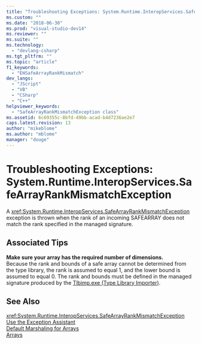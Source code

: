 ```yaml
---
title: "Troubleshooting Exceptions: System.Runtime.InteropServices.SafeArrayRankMismatchException | Microsoft Docs"
ms.custom: ""
ms.date: "2018-06-30"
ms.prod: "visual-studio-dev14"
ms.reviewer: ""
ms.suite: ""
ms.technology: 
  - "devlang-csharp"
ms.tgt_pltfrm: ""
ms.topic: "article"
f1_keywords: 
  - "EHSafeArrayRankMismatch"
dev_langs: 
  - "JScript"
  - "VB"
  - "CSharp"
  - "C++"
helpviewer_keywords: 
  - "SafeArrayRankMismatchException class"
ms.assetid: 6c69355c-8bfd-49bb-acad-b4d7236ae2e7
caps.latest.revision: 13
author: "mikeblome"
ms.author: "mblome"
manager: "douge"
---
```

# Troubleshooting Exceptions: System.Runtime.InteropServices.SafeArrayRankMismatchException
A <xref:System.Runtime.InteropServices.SafeArrayRankMismatchException> exception is thrown when the rank of an incoming SAFEARRAY does not match the rank specified in the managed signature.  
  
## Associated Tips  
 **Make sure your array has the required number of dimensions.**  
 Because the rank and bounds of a safe array cannot be determined from the type library, the rank is assumed to equal 1, and the lower bound is assumed to equal 0. The rank and bounds must be defined in the managed signature produced by the [Tlbimp.exe (Type Library Importer)](http://msdn.microsoft.com/library/ec0a8d63-11b3-4acd-b398-da1e37e97382).  
  
## See Also  
 <xref:System.Runtime.InteropServices.SafeArrayRankMismatchException>   
 [Use the Exception Assistant](http://msdn.microsoft.com/library/e0a78c50-7318-4d54-af51-40c00aea8711)   
 [Default Marshaling for Arrays](http://msdn.microsoft.com/library/8a3cca8b-dd94-4e3d-ad9a-9ee7590654bc)   
 [Arrays](http://msdn.microsoft.com/library/dbf29737-b589-4443-bee6-a27588d9c67e)
